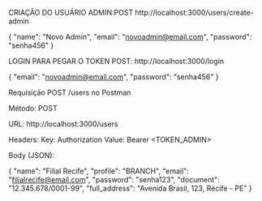 CRIAÇÃO DO USUÁRIO ADMIN:POST http://localhost:3000/users/create-admin

{
  "name": "Novo Admin",
  "email": "novoadmin@email.com",
  "password": "senha456"
}

LOGIN PARA PEGAR O TOKEN 
POST: http://localhost:3000/login

{
  "email": "novoadmin@email.com",
  "password": "senha456"
}


 Requisição POST /users no Postman

Método: POST

URL: http://localhost:3000/users

Headers:
Key: Authorization
Value: Bearer <TOKEN_ADMIN>

Body (JSON):

{
  "name": "Filial Recife",
  "profile": "BRANCH",
  "email": "filialrecife@email.com",
  "password": "senha123",
  "document": "12.345.678/0001-99",
  "full_address": "Avenida Brasil, 123, Recife - PE"
}
